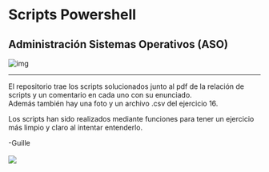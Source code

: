 # Scripts Powershell

## Administración Sistemas Operativos (ASO)  

![img](https://upload.wikimedia.org/wikipedia/commons/2/2f/PowerShell_5.0_icon.png)  

---  

El repositorio trae los scripts solucionados junto al pdf de la relación de scripts y un comentario en cada uno con su enunciado.  
Además también hay una foto y un archivo .csv del ejercicio 16.  

Los scripts han sido realizados mediante funciones para tener un ejercicio más limpio y claro al intentar entenderlo.

-Guille  
<break>   </break>  
 [![](https://preview.redd.it/enr7hhg3zku81.png?auto=webp&s=fc017e6a82f91cc81ab3dd7d0388ef57bfd72c30)](https://github.com/drain113)
